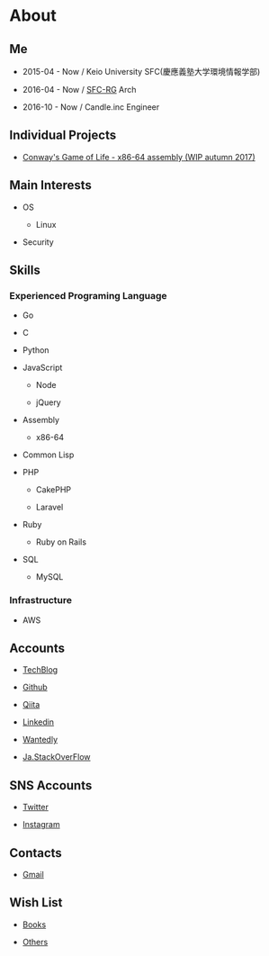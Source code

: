
<!-- Global site tag (gtag.js) - Google Analytics -->
<script async src="https://www.googletagmanager.com/gtag/js?id=UA-105143295-2"></script>
<script>
  window.dataLayer = window.dataLayer || [];
  function gtag(){dataLayer.push(arguments);}
  gtag('js', new Date());

  gtag('config', 'UA-105143295-2');
</script>

# About

## Me

- 2015-04 - Now / Keio University SFC(慶應義塾大学環境情報学部)

- 2016-04 - Now / [SFC-RG](https://rg.sfc.keio.ac.jp/) Arch

- 2016-10 - Now / Candle.inc Engineer

## Individual Projects

- [Conway's Game of Life - x86-64 assembly (WIP autumn 2017)](https://github.com/dooooooooinggggg/lifegame)

## Main Interests

- OS

    - Linux

- Security

## Skills

### Experienced Programing Language

- Go

- C

- Python

- JavaScript

    - Node

    - jQuery

- Assembly

    - x86-64

- Common Lisp

- PHP

    - CakePHP

    - Laravel

- Ruby

    - Ruby on Rails

- SQL

    - MySQL

### Infrastructure

- AWS


## Accounts

- [TechBlog](http://www.ishikawa.tech/)

- [Github](https://github.com/dooooooooinggggg)

- [Qiita](https://qiita.com/dooooooooinggggg)

- [Linkedin](https://www.linkedin.com/in/tatsunori-ishikawa/)

- [Wantedly](https://www.wantedly.com/users/18456082)

- [Ja.StackOverFlow](https://ja.stackoverflow.com/users/28070/dooooooooinggggg)

## SNS Accounts

- [Twitter](https://twitter.com/ggggniooooooood)

- [Instagram](https://www.instagram.com/dooooooooinggggg/)

## Contacts

- [Gmail](dooooooooinggggg2@gmail.com)

## Wish List

- [Books](http://amzn.asia/i1DrNK3)

- [Others](http://amzn.asia/41EHsAP)
